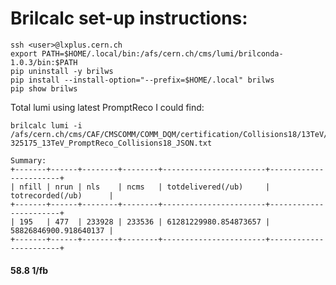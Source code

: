 # Brilcalc set-up instructions:

    ssh <user>@lxplus.cern.ch
    export PATH=$HOME/.local/bin:/afs/cern.ch/cms/lumi/brilconda-1.0.3/bin:$PATH
    pip uninstall -y brilws
    pip install --install-option="--prefix=$HOME/.local" brilws
    pip show brilws

Total lumi using latest PromptReco I could find:

    brilcalc lumi -i /afs/cern.ch/cms/CAF/CMSCOMM/COMM_DQM/certification/Collisions18/13TeV/PromptReco/Cert_314472-325175_13TeV_PromptReco_Collisions18_JSON.txt

    Summary:
    +-------+------+--------+--------+-----------------------+-----------------------+
    | nfill | nrun | nls    | ncms   | totdelivered(/ub)     | totrecorded(/ub)      |
    +-------+------+--------+--------+-----------------------+-----------------------+
    | 195   | 477  | 233928 | 233536 | 61281229980.854873657 | 58826846900.918640137 |
    +-------+------+--------+--------+-----------------------+-----------------------+

#### 58.8 1/fb


